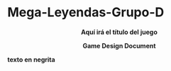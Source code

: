 # Mega-Leyendas-Grupo-D
<p align="center"><b>Aquí irá el título del juego</b></p>
<p align="center"><b>Game Design Document</b></p>

**texto en negrita**
